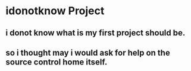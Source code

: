 # idonotknow  Project

## i donot know what is my first project should be.
## so i thought may i would ask for help on the source control home itself.

